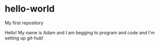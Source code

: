 # hello-world
My first repository

Hello! My name is Adam and I am begging to program and code and I'm setting up git-hub!
